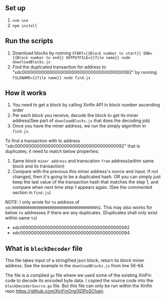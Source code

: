 ## Set up
1. `nvm use`
2. `npm install`

## Run the scripts
1. Download blocks by running `START={{Block number to start}} END={{Block number to end}} OUTPUTFILE={{file name}} node downloadBlocks.js`
2. Find the duplicated transaction for address to "xdc0000000000000000000000000000000000000092" by running `FILENAME={{file name}} node find.js`


## How it works
1. You need to get a block by calling Xinfin API in block number ascending order
2. Per each block you receive, decode the block to get its miner address(See part of `downloadBlocks.js` that does the decoding job)
3. Once you have the miner address, we run the simply algorithm in `find.js`.

To find a transaction with to address "xdc0000000000000000000000000000000000000092" that is duplicates, it need to match below properties:
1. Same block `miner address` and transcation `from` address(within same block and its transaction)
2. Compare with the previous this miner address's nonce and input. If not changed, then it's going to be a duplicated hash. OR  you can simply just keep the last value of the transaction hash that matches the step 1, and compare when next time step 1 appears again. (See the commented section in `find.js`)

NOTE: I only wrote for `to` address of `xdc0000000000000000000000000000000000000092`. This may also works for below `to` addresses if there are any duplicates. (Duplicates shall only exist within same `to`)
- xdc0000000000000000000000000000000000000092
- xdc0000000000000000000000000000000000000094


## What is `blockDecoder` file
This file takes input of a stringified json block, return its block miner address. See the example in the `downloadBlocks.js` from line 56-64.

The file is a complied `go` file where we used some of the existing XinFin code to decode its encoded byte data. I copied the source code into the `blockDecoderSource.go` file. But this file can only be run within the Xinfin repo https://github.com/XinFinOrg/XDPoSChain.